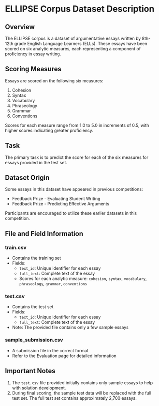 # ELLIPSE Corpus Dataset Description

## Overview

The ELLIPSE corpus is a dataset of argumentative essays written by 8th-12th grade English Language Learners (ELLs). These essays have been scored on six analytic measures, each representing a component of proficiency in essay writing.

## Scoring Measures

Essays are scored on the following six measures:

1. Cohesion
2. Syntax
3. Vocabulary
4. Phraseology
5. Grammar
6. Conventions

Scores for each measure range from 1.0 to 5.0 in increments of 0.5, with higher scores indicating greater proficiency.

## Task

The primary task is to predict the score for each of the six measures for essays provided in the test set.

## Dataset Origin

Some essays in this dataset have appeared in previous competitions:
- Feedback Prize - Evaluating Student Writing
- Feedback Prize - Predicting Effective Arguments

Participants are encouraged to utilize these earlier datasets in this competition.

## File and Field Information

### train.csv
- Contains the training set
- Fields:
  - `text_id`: Unique identifier for each essay
  - `full_text`: Complete text of the essay
  - Scores for each analytic measure: `cohesion`, `syntax`, `vocabulary`, `phraseology`, `grammar`, `conventions`

### test.csv
- Contains the test set
- Fields:
  - `text_id`: Unique identifier for each essay
  - `full_text`: Complete text of the essay
- Note: The provided file contains only a few sample essays

### sample_submission.csv
- A submission file in the correct format
- Refer to the Evaluation page for detailed information

## Important Notes

1. The `test.csv` file provided initially contains only sample essays to help with solution development.
2. During final scoring, the sample test data will be replaced with the full test set. The full test set contains approximately 2,700 essays.